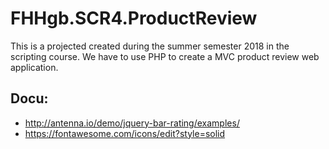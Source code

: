 ﻿# FHHgb.SCR4.ProductReview
 This is a projected created during the summer semester 2018 in the scripting course. We have to use PHP to create a MVC product review web application. 
 
## Docu: 
* http://antenna.io/demo/jquery-bar-rating/examples/
* https://fontawesome.com/icons/edit?style=solid
